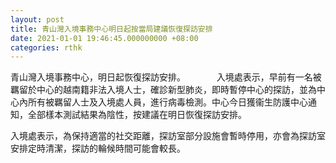 ```yaml
---
layout: post
title: 青山灣入境事務中心明日起按當局建議恢復探訪安排
date: 2021-01-01 19:46:45.000000000 +08:00
categories: rthk
---
```


青山灣入境事務中心，明日起恢復探訪安排。
　　　
入境處表示，早前有一名被羈留於中心的越南籍非法入境人士，確診新型肺炎，即時暫停中心的探訪，並為中心內所有被羈留人士及入境處人員，進行病毒檢測。中心今日獲衞生防護中心通知，全部樣本測試結果為陰性，按建議在明日恢復探訪安排。

入境處表示，為保持適當的社交距離，探訪室部分設施會暫時停用，亦會為探訪室安排定時清潔，探訪的輪候時間可能會較長。
